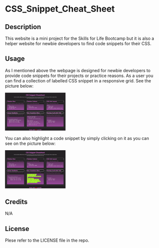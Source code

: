 # CSS_Snippet_Cheat_Sheet

## Description
This website is a mini project for the Skills for Life Bootcamp but it is also a helper website for newbie developers to find code snippets for their CSS.

## Usage
As I mentioned above the webpage is designed for newbie developers to provide code snippets for their projects or practice reasons. As a user you can find a collection of labelled CSS snippet in a responsive grid. See the picture below:

<img src="assets/images/full-webpage.png" alt="CSS Snippet Website" style="width:200px;"/>


You can also highlight a code snippet by simply clicking on it as you can see on the picture below:

<img src="assets/images/highlighted-code.png" alt="Highlighted code on CSS Snippet Website" style="width:200px;"/>

## Credits
N/A

## License
Plese refer to the LICENSE file in the repo.